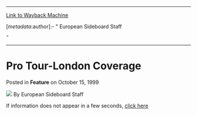 
---
[Link to Wayback Machine](https://web.archive.org/web/20220128204945/https://magic.wizards.com/en/articles/archive/feature/pro-tour-london-coverage-1999-10-15)

[_metadata_:author]:- "
		European Sideboard Staff
	
	"
[_metadata_:description]:- "If information does not appear in a few seconds, click here"
[_metadata_:generator]:- "Drupal 7 (http://drupal.org)"
[_metadata_:publish_date]:- "1999-10-15"
[_metadata_:title]:- "Pro Tour-London Coverage"
[_metadata_:wayback_capture_timestamp]:- "2022-01-28 20:49:45+00:00"
[_metadata_:wayback_raw_url]:- "https://web.archive.org/web/20220128204945id_/https://magic.wizards.com/en/articles/archive/feature/pro-tour-london-coverage-1999-10-15"
[_metadata_:wayback_url]:- "https://magic.wizards.com/en/articles/archive/feature/pro-tour-london-coverage-1999-10-15"
---


Pro Tour-London Coverage
========================



 Posted in **Feature**
 on October 15, 1999 






![](https://media.magic.wizards.com/styles/auth_small/public/generic-avatar-150_246.png)
By 
 European Sideboard Staff
 
 











If information does not appear in a few seconds, [click 
 here](http://archive.wizards.com/sideboard/article.asp?x=international/sideboard/ptlondon99/ptlondon.coverage.asp)








